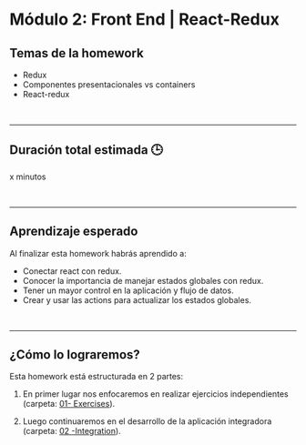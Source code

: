 # Módulo 2: Front End | React-Redux

## **Temas de la homework**

-  Redux
-  Componentes presentacionales vs containers
-  React-redux

<br />

---

## **Duración total estimada 🕒**

x minutos

<br />

---

## **Aprendizaje esperado**

Al finalizar esta homework habrás aprendido a:

-  Conectar react con redux.
-  Conocer la importancia de manejar estados globales con redux.
-  Tener un mayor control en la aplicación y flujo de datos.
-  Crear y usar las actions para actualizar los estados globales.

<br />

---

## **¿Cómo lo lograremos?**

Esta homework está estructurada en 2 partes:

1. En primer lugar nos enfocaremos en realizar ejercicios independientes (carpeta: [01- Exercises](./01%20-%20Exercises/README.md)).

2. Luego continuaremos en el desarrollo de la aplicación integradora (carpeta: [02 -Integration](./02%20-%20Integration/README.md)).
